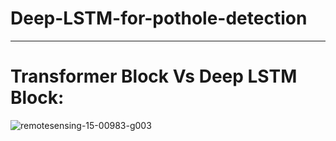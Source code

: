 # Deep-LSTM-for-pothole-detection

---


# Transformer Block Vs Deep LSTM Block:

![remotesensing-15-00983-g003](https://github.com/user-attachments/assets/a3ff1fbb-9eeb-4991-b4d1-d5312eeda9d0)
